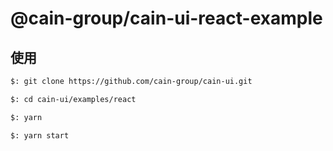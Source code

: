 # @cain-group/cain-ui-react-example


## 使用

```bash
$: git clone https://github.com/cain-group/cain-ui.git

$: cd cain-ui/examples/react

$: yarn

$: yarn start
```
